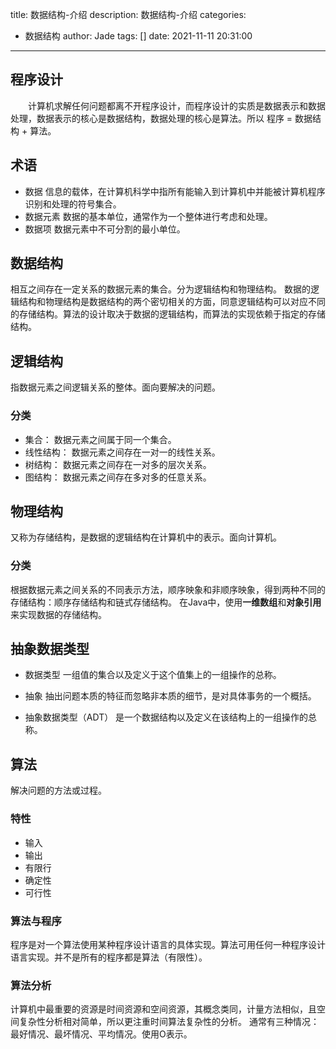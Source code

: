 title: 数据结构-介绍
description: 数据结构-介绍
categories:
  - 数据结构
author: Jade
tags: []
date: 2021-11-11 20:31:00
---
## 程序设计
&emsp;&emsp;计算机求解任何问题都离不开程序设计，而程序设计的实质是数据表示和数据处理，数据表示的核心是数据结构，数据处理的核心是算法。所以 程序 = 数据结构 + 算法。
 

## 术语

- 数据
	信息的载体，在计算机科学中指所有能输入到计算机中并能被计算机程序识别和处理的符号集合。
- 数据元素
	数据的基本单位，通常作为一个整体进行考虑和处理。
- 数据项
	数据元素中不可分割的最小单位。

## 数据结构 
相互之间存在一定关系的数据元素的集合。分为逻辑结构和物理结构。
数据的逻辑结构和物理结构是数据结构的两个密切相关的方面，同意逻辑结构可以对应不同的存储结构。算法的设计取决于数据的逻辑结构，而算法的实现依赖于指定的存储结构。

## 逻辑结构
指数据元素之间逻辑关系的整体。面向要解决的问题。
  
### 分类
- 集合： 数据元素之间属于同一个集合。
- 线性结构： 数据元素之间存在一对一的线性关系。
- 树结构： 数据元素之间存在一对多的层次关系。
- 图结构： 数据元素之间存在多对多的任意关系。

## 物理结构
又称为存储结构，是数据的逻辑结构在计算机中的表示。面向计算机。
   
### 分类
根据数据元素之间关系的不同表示方法，顺序映象和非顺序映象，得到两种不同的存储结构：顺序存储结构和链式存储结构。
在Java中，使用**一维数组**和**对象引用**来实现数据的存储结构。

## 抽象数据类型

- 数据类型
一组值的集合以及定义于这个值集上的一组操作的总称。
    
- 抽象
抽出问题本质的特征而忽略非本质的细节，是对具体事务的一个概括。
    
- 抽象数据类型（ADT）
是一个数据结构以及定义在该结构上的一组操作的总称。

## 算法
解决问题的方法或过程。
### 特性
- 输入
- 输出
- 有限行
- 确定性
- 可行性

### 算法与程序
程序是对一个算法使用某种程序设计语言的具体实现。算法可用任何一种程序设计语言实现。并不是所有的程序都是算法（有限性）。
    
### 算法分析
计算机中最重要的资源是时间资源和空间资源，其概念类同，计量方法相似，且空间复杂性分析相对简单，所以更注重时间算法复杂性的分析。
通常有三种情况：最好情况、最坏情况、平均情况。使用O表示。